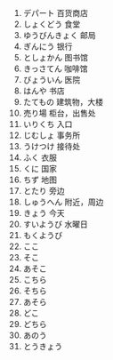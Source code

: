 1. デパート 百货商店
2. しょくどう 食堂
3. ゆうびんきょく 邮局
4. ぎんにう 银行
5. としょかん 图书馆
6. きっさてん 咖啡馆
7. びょういん 医院
8. はんや 书店
9. たてもの 建筑物，大楼
10. 売り場  柜台，出售处
11. いりくち 入口
12. じむしょ 事务所
13. うけつけ 接待处
14. ふく 衣服
15. くに 国家
16. ちず 地图
17. とたり 旁边
18. しゅうへん 附近，周边
19. きょう 今天
20. すいようび  水曜日
21. もくようび
22. ここ
23. そこ
24. あそこ
25. こちら
26. そちら
27. あそら
28. どこ
29. どちら
30. あのう
31. とうきょう


